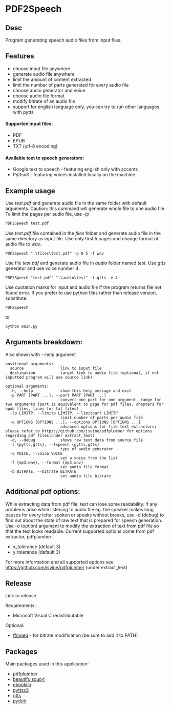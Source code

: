 # PDF2Speech

## Desc
Program generating speech audio files from input files.

## Features
- choose input file anywhere
- generate audio file anywhere
- limit the amount of content extracted
- limit the number of parts generated for every audio file
- choose audio generator and voice
- choose audio file format
- modify bitrate of an audio file
- support for english language only, you can try to run other languages with pytts 

#### Supported input files: 
- PDF
- EPUB
- TXT (utf-8 encoding)

#### Available text to speech generators:
- Google text to speech - featuring english only with accents
- Pyttsx3 - featuring voices installed locally on the machine

## Example usage
Use _test.pdf_ and generate audio file in the same folder with default arguments. Caution: this command will generate whole file to one audio file. To limit the pages per audio file, use _-lp_
```BASH
PDF2Speech test.pdf
```
Use _test.pdf_ file contained in the _files_ folder and generate audio file in the same directory as input file. Use only first 5 pages and change format of audio file to _wav_.
```
PDF2Speech ".\files\test.pdf" -p 0 5 -f wav
```
Use file _test.pdf_ and generate audio file in _audio_ folder named _test_. Use _gtts_ generator and use voice number _4_.
```
PDF2Speech "test.pdf" ".\audio\test" -t gtts -v 4
```
Use quotation marks for input and audio file if the program returns file not found error.
If you prefer to use python files rather than release version, substitute:
```
PDF2Speech
```
to
```
python main.py
```
## Arguments breakdown:
Also shown with --help argument
```
positional arguments:
  source                link to input file
  destination           target link to audio file (optional, if not inputted program will use source link) 

optional arguments:
  -h, --help            show this help message and exit
  -p PART [PART ...], --part PART [PART ...]
                        convert one part for one argument, range for two arguments (part is equivalent to page for pdf files, chapters for epub files, lines for txt files)
  -lp LIMITP, --limitp LIMITP, --limitpart LIMITP
                        limit number of parts per audio file
  -o OPTIONS [OPTIONS ...], --options OPTIONS [OPTIONS ...]
                        advanced options for file text extractors; please refer to https://github.com/jsvine/pdfplumber for options regarding pdf files(under extract_text)
  -d, --debug           shows raw text data from source file
  -t {pytts,gtts}, --tspeech {pytts,gtts}
                        type of audio generator
  -v VOICE, --voice VOICE
                        set a voice from the list
  -f {mp3,wav}, --format {mp3,wav}
                        set audio file format
  -b BITRATE, --bitrate BITRATE
                        set audio file bitrate
```


## Additional pdf options:
While extracting data from pdf file, text can lose some readability. If any problems arise while listening to audio file eg. the speaker makes long pauses for every letter spoken or speaks without breaks, use _-d_ (debug) to find out about the state of raw text that is prepared for speech generation. Use _-o_ (option) argument to modify the extraction of text from pdf file so that the text looks readable.
Current supported options come from pdf extractor, pdfplumber:
- x_tolerance (default 3)
- y_tolerance (default 3)

For more information and all supported options see https://github.com/jsvine/pdfplumber (under extract_text)


## Release
Link to release

Requirements:
- Microsoft Visual C redistributable

Optional:
- [ffmpeg](https://www.ffmpeg.org/download.html) - for bitrate modification (be sure to add it to PATH)

## Packages
Main packages used in this application:
- [pdfplumber](https://github.com/jsvine/pdfplumber)
- [beautifulsoup4](https://www.crummy.com/software/BeautifulSoup/bs4/doc/)
- [ebooklib](https://github.com/aerkalov/ebooklib)
- [pyttsx3](https://pypi.org/project/pyttsx3/)
- [gtts](https://gtts.readthedocs.io/en/latest/)
- [pydub](https://github.com/jiaaro/pydub)
 
